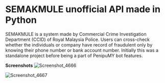 # SEMAKMULE unofficial API made in Python
SEMAKMULE is a system made by Commercial Crime Investigation Department (CCID) of Royal Malaysia Police. Users can cross-check whether the individuals or company have record of fraudulent only by knowing their phone number or bank account number. Initially this was a standalone project before being a part of PenipuMY bot features.

**Screenshots**
![Screenshot_4666](https://github.com/affifuddin-hazam/semakmule-python/assets/128473486/d99d00ea-2539-458c-89de-d6ff006b3e0a)

![Screenshot_4667](https://github.com/affifuddin-hazam/semakmule-python/assets/128473486/644c7093-ec16-47ff-82de-8c71fd9753a8)
